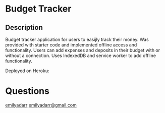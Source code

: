 # Budget Tracker

## Description

Budget tracker application for users to easijly track their money. Was provided with starter code and implemented offline access and functionality. Users can add expenses and deposits in their budget with or without a connection. Uses IndexedDB and service worker to add offline functionality.

Deployed on Heroku:

# Questions
[emilyadarr](https://github.com/emilyadarr)
<emilyadarr@gmail.com>